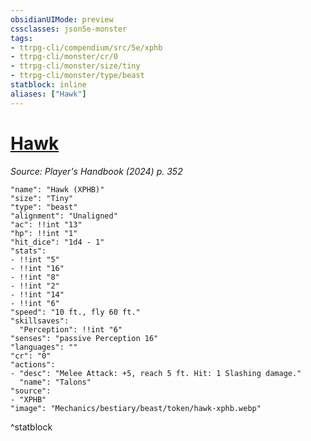 ```yaml
---
obsidianUIMode: preview
cssclasses: json5e-monster
tags:
- ttrpg-cli/compendium/src/5e/xphb
- ttrpg-cli/monster/cr/0
- ttrpg-cli/monster/size/tiny
- ttrpg-cli/monster/type/beast
statblock: inline
aliases: ["Hawk"]
---
```

# [Hawk](Mechanics/bestiary/beast/hawk-xphb.md)
*Source: Player's Handbook (2024) p. 352*  

```statblock
"name": "Hawk (XPHB)"
"size": "Tiny"
"type": "beast"
"alignment": "Unaligned"
"ac": !!int "13"
"hp": !!int "1"
"hit_dice": "1d4 - 1"
"stats":
- !!int "5"
- !!int "16"
- !!int "8"
- !!int "2"
- !!int "14"
- !!int "6"
"speed": "10 ft., fly 60 ft."
"skillsaves":
  "Perception": !!int "6"
"senses": "passive Perception 16"
"languages": ""
"cr": "0"
"actions":
- "desc": "Melee Attack: +5, reach 5 ft. Hit: 1 Slashing damage."
  "name": "Talons"
"source":
- "XPHB"
"image": "Mechanics/bestiary/beast/token/hawk-xphb.webp"
```
^statblock